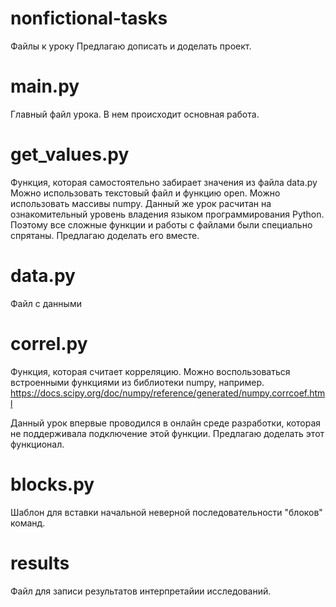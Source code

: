 # nonfictional-tasks
Файлы к уроку
Предлагаю дописать и доделать проект. 


# main.py
Главный файл урока. 
В нем происходит основная работа. 

# get_values.py
Функция, которая самостоятельно забирает значения из файла data.py
Можно использовать текстовый файл и функцию open.
Можно использовать массивы numpy.
Данный же урок расчитан на ознакомительный уровень владения языком программирования Python. 
Поэтому все сложные функции и работы с файлами были специально спрятаны. 
Предлагаю доделать его вместе.

# data.py
Файл с данными

# correl.py
Функция, которая считает корреляцию.
Можно воспользоваться встроенными функциями из библиотеки numpy, например.
https://docs.scipy.org/doc/numpy/reference/generated/numpy.corrcoef.html

Данный урок впервые проводился в онлайн среде разработки, которая не поддерживала подключение этой функции.
Предлагаю доделать этот функционал. 

# blocks.py
Шаблон для вставки начальной неверной последовательности "блоков" команд.

# results
Файл для записи результатов интерпретайии исследований.
